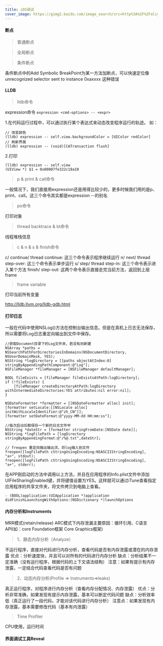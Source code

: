 ```yaml
---
title: iOS调试
cover_image: https://gimg2.baidu.com/image_search/src=http%3A%2F%2Faliyunzixunbucket.oss-cn-beijing.aliyuncs.com%2Fjpg%2Fa6ab6f715e0c545dd1ab8753d4b2eda4.jpg%3Fx-oss-process%3Dimage%2Fresize%2Cp_100%2Fauto-orient%2C1%2Fquality%2Cq_90%2Fformat%2Cjpg%2Fwatermark%2Cimage_eXVuY2VzaGk%3D%2Ct_100&refer=http%3A%2F%2Faliyunzixunbucket.oss-cn-beijing.aliyuncs.com&app=2002&size=f9999,10000&q=a80&n=0&g=0n&fmt=jpeg?sec=1617553569&t=b3984a44be3cfbf2ecc4493fc7339782
---
```

#### 断点
>普通断点

>全局断点

>条件断点

条件断点中的Add Symbolic BreakPoint为某一方法加断点，可以快速定位像unrecognized selector sent to instance 0xaxxxx 这种错误
#### LLDB
>lldb命令

expression命令
```expression <cmd-options> -- <expr>```

1.在代码运行过程中，可以通过执行某个表达式来动态改变程序运行的轨迹。
如：

```
// 改变颜色
(lldb) expression -- self.view.backgroundColor = [UIColor redColor]
// 刷新界面
(lldb) expression -- (void)[CATransaction flush]
```

2.打印

```
(lldb) expression -- self.view
(UIView *) $1 = 0x00007fe322c18a10
```

>p & print & call命令

一般情况下，我们直接用expression还是用得比较少的，更多时候我们用的是p、print、call。这三个命令其实都是expression --的别名

>po命令

打印对象

>thread backtrace & bt命令

线程堆栈信息

>c & n & s & finish命令

c/ continue/ thread continue: 这三个命令表示程序继续运行
n/ next/ thread step-over: 这三个命令表示单步运行
s/ step/ thread step-in: 这三个命令表示进入某个方法
finish/ step-out: 这两个命令表示直接走完当前方法，返回到上层frame

>frame variable

打印当前所有变量

http://lldb.llvm.org/lldb-gdb.html
#### 打印日志

一般在代码中使用NSLog()方法在控制台输出信息。但是在真机上日志无法保存，所以需要将Log日志重定向输出到文件中保存。

```objc
//获取Document目录下的Log文件夹，若没有则新建
NSArray *paths = NSSearchPathForDirectoriesInDomains(NSDocumentDirectory, NSUserDomainMask, YES);
NSString *logDirectory = [[paths objectAtIndex:0] stringByAppendingPathComponent:@"Log"];
NSFileManager *fileManager = [NSFileManager defaultManager];

BOOL fileExists = [fileManager fileExistsAtPath:logDirectory];
if (!fileExists) {
	[fileManager createDirectoryAtPath:logDirectory  withIntermediateDirectories:YES attributes:nil error:nil];
}

NSDateFormatter *formatter = [[NSDateFormatter alloc] init];
[formatter setLocale:[[NSLocale alloc] initWithLocaleIdentifier:@"zh_CN"]];
[formatter setDateFormat:@"yyyy-MM-dd HH:mm:ss"];

//每次启动后都保存一个新的日志文件中
NSString *dateStr = [formatter stringFromDate:[NSDate date]];
NSString *logFilePath = [logDirectory stringByAppendingFormat:@"/%@.txt",dateStr];

// freopen 重定向输出输出流，将log输入到文件
freopen([logFilePath cStringUsingEncoding:NSASCIIStringEncoding], "a+", stdout);
freopen([logFilePath cStringUsingEncoding:NSASCIIStringEncoding], "a+", stderr);
```
在APP刚启动的方法中调用以上方法，并且在应用程序的Info.plist文件中添加UIFileSharingEnabled键，并将键值设置为YES。这样就可以通过iTune查看指定应用程序的共享文件夹，将文件拷贝到电脑上查看。

```objc
- (BOOL)application:(UIApplication *)application didFinishLaunchingWithOptions:(NSDictionary *)launchOptions
```

#### 内存分析和Instruments
MRR模式(retain/release)
ARC模式下内存泄漏主要原因：循环引用、C语言API(如：core Foundation框架 Core Graphics框架)

>1、静态内存分析（Analyze）

不运行程序，直接对代码进行内存分析，查看代码是否有内存泄露或潜在的内存泄露
优点：分析速度快，并且可以对所有的代码进行内存分析
缺点：分析结果不一定准确（没有运行程序，根据代码的上下文语法结构）
注意：如果有提示有内存泄露，一定结合代码查看代码是否有问题

>2、动态内存分析(Profile => Instruments=>leaks)

真正运行程序，对程序进行内存分析（查看内存分配情况、内存泄露）
优点：分析非常准确，如果发现有提示内存泄露，基本可以断定代码问题
缺点：分析效率低（真正运行了一段代码，才能对该代码进行内存分析）
注意点：如果发现有内存泄露，基本需要修改代码（基本有内泄露）

>Time Profiler

CPU使用，运行时间

#### 界面调试工具Reveal


